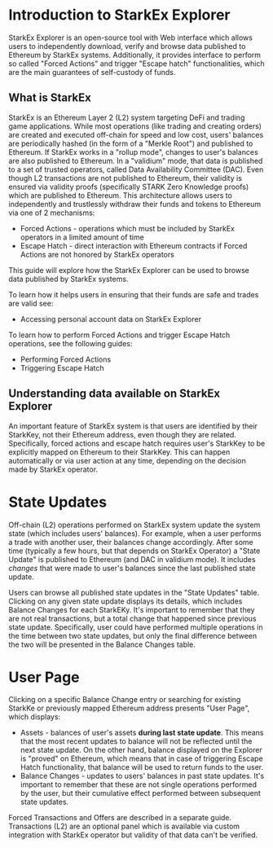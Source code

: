 # Introduction to StarkEx Explorer

StarkEx Explorer is an open-source tool with Web interface which allows users to independently download, verify and browse data published to Ethereum by StarkEx systems. Additionally, it provides interface to perform so called "Forced Actions" and trigger "Escape hatch" functionalities, which are the main guarantees of self-custody of funds.

## What is StarkEx

StarkEx is an Ethereum Layer 2 (L2) system targeting DeFi and trading game applications. While most operations (like trading and creating orders) are created and executed off-chain for speed and low cost, users' balances are periodically hashed (in the form of a "Merkle Root") and published to Ethereum. If StarkEx works in a "rollup mode", changes to user's balances are also published to Ethereum. In a "validium" mode, that data is published to a set of trusted operators, called Data Availability Committee (DAC). Even though L2 transactions are not published to Ethereum, their validity is ensured via validity proofs (specifically STARK Zero Knowledge proofs) which are published to Ethereum. This architecture allows users to independently and trustlessly withdraw their funds and tokens to Ethereum via one of 2 mechanisms:

* Forced Actions - operations which must be included by StarkEx operators in a limited amount of time
* Escape Hatch - direct interaction with Ethereum contracts if Forced Actions are not honored by StarkEx operators

This guide will explore how the StarkEx Explorer can be used to browse data published by StarkEx systems.

To learn how it helps users in ensuring that their funds are safe and trades are valid see:

* Accessing personal account data on StarkEx Explorer

To learn how to perform Forced Actions and trigger Escape Hatch operations, see the following guides:

* Performing Forced Actions
* Triggering Escape Hatch

## Understanding data available on StarkEx Explorer

An important feature of StarkEx system is that users are identified by their StarkKey, not their Ethereum address, even though they are related. Specifically, forced actions and escape hatch requires user's StarkKey to be explicitly mapped on Ethereum to their StarkKey. This can happen automatically or via user action at any time, depending on the decision made by StarkEx operator.

# State Updates

Off-chain (L2) operations performed on StarkEx system update the system state (which includes users' balances). For example, when a user performs a trade with another user, their balances change accordingly. After some time (typically a few hours, but that depends on StarkEx Operator) a "State Update" is published to Ethereum (and DAC in validium mode). It includes *changes* that were made to user's balances since the last published state update. 

Users can browse all published state updates in the "State Updates" table. Clicking on any given state update displays its details, which includes Balance Changes for each StarkEKy. It's important to remember that they are not real transactions, but a total change that happened since previous state update. Specifically, user could have performed multiple operations in the time between two state updates, but only the final difference between the two will be presented in the Balance Changes table.

# User Page

Clicking on a specific Balance Change entry or searching for existing StarkKe or previously mapped Ethereum address presents "User Page", which displays:

* Assets - balances of user's assets **during last state update**. This means that the most recent updates to balance will not be reflected until the next state update. On the other hand, balance displayed on the Explorer is "proved" on Ethereum, which means that in case of triggering Escape Hatch functionality, that balance will be used to return funds to the user.
* Balance Changes - updates to users' balances in past state updates. It's important to remember that these are not single operations performed by the user, but their cumulative effect performed between subsequent state updates. 

Forced Transactions and Offers are described in a separate guide. Transactions (L2) are an optional panel which is available via custom integration with StarkEx operator but validity of that data can't be verified.
